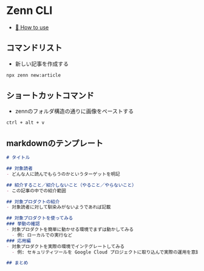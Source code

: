 # Zenn CLI

* [📘 How to use](https://zenn.dev/zenn/articles/zenn-cli-guide)

## コマンドリスト

* 新しい記事を作成する

```bash
npx zenn new:article
```

## ショートカットコマンド

* zennのフォルダ構造の通りに画像をペーストする

```bash
ctrl + alt + v
```

## markdownのテンプレート

```markdown
# タイトル

## 対象読者
- どんな人に読んでもらうのかというターゲットを明記

## 紹介すること／紹介しないこと（やること／やらないこと）
- この記事の中での紹介範囲

## 対象プロダクトの紹介
- 対象読者に対して馴染みがないようであれば記載

## 対象プロダクトを使ってみる
### 挙動の確認
- 対象プロダクトを簡単に動かせる環境でまずは動かしてみる
  - 例: ローカルでの実行など
### 応用編
- 対象プロダクトを実際の環境でインテグレートしてみる
  - 例: セキュリティツールを Google Cloud プロジェクトに取り込んで実際の運用を意識してみるなど

## まとめ
```
